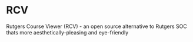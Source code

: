 # RCV
Rutgers Course Viewer (RCV) - an open source alternative to Rutgers SOC thats more aesthetically-pleasing and eye-friendly
